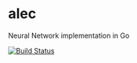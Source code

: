 # alec
Neural Network implementation in Go

[![Build Status](https://travis-ci.org/s4ayub/alec.svg?branch=master)](https://travis-ci.org/s4ayub/alec)
